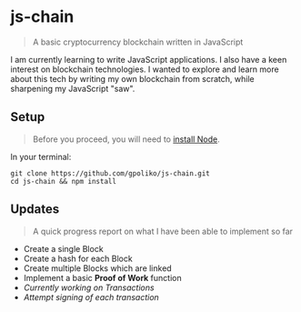 # js-chain
> A basic cryptocurrency blockchain written in JavaScript

I am currently learning to write JavaScript applications. I also have a keen interest on blockchain technologies. I wanted to explore and learn more about this tech by writing my own blockchain from scratch, while sharpening my JavaScript "saw".

## Setup
> Before you proceed, you will need to [install Node](https://nodejs.org/en/download/package-manager/).

In your terminal:
```
git clone https://github.com/gpoliko/js-chain.git
cd js-chain && npm install
``` 

## Updates
> A quick progress report on what I have been able to implement so far
- Create a single Block
- Create a hash for each Block
- Create multiple Blocks which are linked
- Implement a basic **Proof of Work** function
- *Currently working on Transactions*
- *Attempt signing of each transaction*



